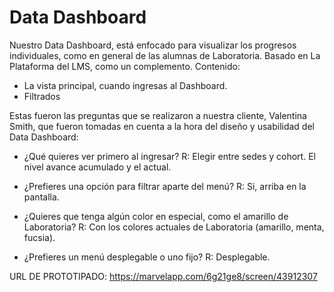 # Data Dashboard

Nuestro Data Dashboard, está enfocado para visualizar los progresos individuales, como en general de las alumnas de Laboratoria.
Basado en La Plataforma del LMS, como un complemento.
Contenido: 
 - La vista principal, cuando ingresas al Dashboard.
 - Filtrados
 
 Estas fueron las preguntas que se realizaron a nuestra cliente, Valentina Smith, que fueron tomadas en cuenta a la hora del diseño y usabilidad del Data Dashboard:

 - ¿Qué quieres ver primero al ingresar?
    R: Elegir entre sedes y cohort. 
    El nivel avance acumulado y el actual.
 
 - ¿Prefieres una opción para filtrar aparte del menú?
    R: Si, arriba en la pantalla.
 
 - ¿Quieres que tenga algún color en especial, como el amarillo de Laboratoria?
    R: Con los colores actuales de Laboratoria (amarillo, menta, fucsia).

 - ¿Prefieres un menú desplegable o uno fijo?
    R: Desplegable. 

URL DE PROTOTIPADO:
https://marvelapp.com/6g21ge8/screen/43912307 
  
